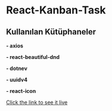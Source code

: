 # React-Kanban-Task
## Kullanılan Kütüphaneler

**- axios** 

**- react-beautiful-dnd**

**- dotnev**

**- uuidv4**

**- react-icon**


  


[Click the link to see it live](https://subtle-queijadas-f8669d.netlify.app/)

  
